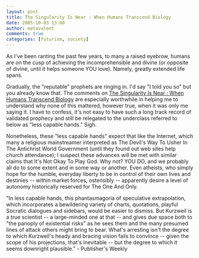 ```yaml
---
layout: post
title: The Singularity Is Near : When Humans Transcend Biology
date: 2005-10-03 13:00
author: metavalent
comments: true
categories: [futurism, society]
---
```

As I've been ranting the past few years, to many a raised eyebrow, humans are on the cusp of achieving the incomprehensible and divine (or opposite of divine, until it helps someone YOU love).  Namely, greatly extended life spans.  

Gradually, the "reputable" prophets are ringing in. I'd say "I told you so" but you already know that. The comments on <a href="http://www.amazon.com/exec/obidos/tg/detail/-/0670033847/ref=reg_hu-wl_item-added/002-4187315-8810460?%5Fencoding=UTF8&amp;v=glance">The Singularity Is Near : When Humans Transcend Biology</a> are especially worthwhile in helping me to understand why none of this mattered, however true, when it was only me saying it. I have to confess, it's not easy to have such a long track record of validated prophecy and still be relegated to the underclass referred to below as "less capable hands."  Sigh.

Nonetheless, these "less capable hands" expect that like the Internet, which many a religious mainstreamer interpreted as The Devil's Way To Usher In The Antichrist World Government (until they found out web sites help church attendance); I suspect these advances will be met with similar claims that It's Not Okay To Play God.  Why not?  YOU DO, and we probably all do to some extent and in some way or another.  Even atheists, who simply hope for the humble, everyday liberty to be in control of their own lives and destinies -- within market forces, ostensibly -- apparently desire a level of autonomy historically reserved for The One And Only.

"In less capable hands, this phantasmagoria of speculative extrapolation, which incorporates a bewildering variety of charts, quotations, playful Socratic dialogues and sidebars, would be easier to dismiss. But Kurzweil is a true scientist -- a large-minded one at that -- and gives due space both to "the panoply of existential risks" as he sees them and the many presumed lines of attack others might bring to bear. What's arresting isn't the degree to which Kurzweil's heady and bracing vision fails to convince -- given the scope of his projections, that's inevitable -- but the degree to which it seems downright plausible." - Publisher's Weekly
